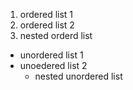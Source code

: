 1. ordered list 1
2. ordered list 2
  1. nested orderd list

- unordered list 1 
- unoedered list 2
  -  nested unordered list
